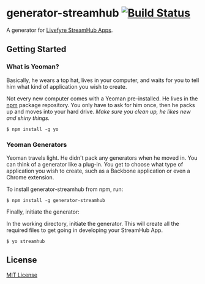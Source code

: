 # generator-streamhub [![Build Status](https://secure.travis-ci.org/cheung31/generator-streamhub.png?branch=master)](https://travis-ci.org/cheung31/generator-streamhub)

A generator for [Livefyre StreamHub Apps](http://apps.livefyre.com).


## Getting Started

### What is Yeoman?

Basically, he wears a top hat, lives in your computer, and waits for you to tell him what kind of application you wish to create.

Not every new computer comes with a Yeoman pre-installed. He lives in the [npm](https://npmjs.org) package repository. You only have to ask for him once, then he packs up and moves into your hard drive. *Make sure you clean up, he likes new and shiny things.*

```
$ npm install -g yo
```

### Yeoman Generators

Yeoman travels light. He didn't pack any generators when he moved in. You can think of a generator like a plug-in. You get to choose what type of application you wish to create, such as a Backbone application or even a Chrome extension.

To install generator-streamhub from npm, run:

```
$ npm install -g generator-streamhub
```

Finally, initiate the generator:

In the working directory, initiate the generator. This will create all the required files to get going in developing your StreamHub App.

```
$ yo streamhub
```


## License

[MIT License](http://en.wikipedia.org/wiki/MIT_License)
